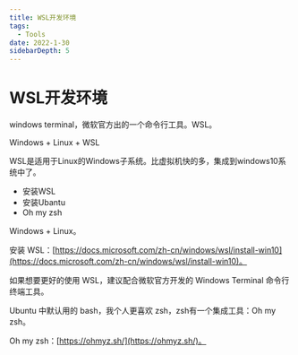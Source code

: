 ```yaml
---
title: WSL开发环境
tags:
  - Tools
date: 2022-1-30
sidebarDepth: 5
---
```

# WSL开发环境
windows terminal，微软官方出的一个命令行工具。WSL。

Windows + Linux + WSL

WSL是适用于Linux的Windows子系统。比虚拟机快的多，集成到windows10系统中了。

- 安装WSL
- 安装Ubantu
- Oh my zsh

Windows + Linux。

安装 WSL：[https://docs.microsoft.com/zh-cn/windows/wsl/install-win10](https://docs.microsoft.com/zh-cn/windows/wsl/install-win10)。

如果想要更好的使用 WSL，建议配合微软官方开发的 Windows Terminal 命令行终端工具。

Ubuntu 中默认用的 bash，我个人更喜欢 zsh，zsh有一个集成工具：Oh my zsh。

Oh my zsh：[https://ohmyz.sh/](https://ohmyz.sh/)。
